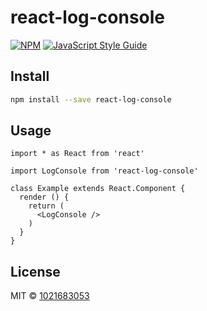 # react-log-console

>

[![NPM](https://img.shields.io/npm/v/react-log-console.svg)](https://www.npmjs.com/package/react-log-console) [![JavaScript Style Guide](https://img.shields.io/badge/code_style-standard-brightgreen.svg)](https://standardjs.com)

## Install

```bash
npm install --save react-log-console
```

## Usage

```tsx
import * as React from 'react'

import LogConsole from 'react-log-console'

class Example extends React.Component {
  render () {
    return (
      <LogConsole />
    )
  }
}
```

## License

MIT © [1021683053](https://github.com/1021683053)
